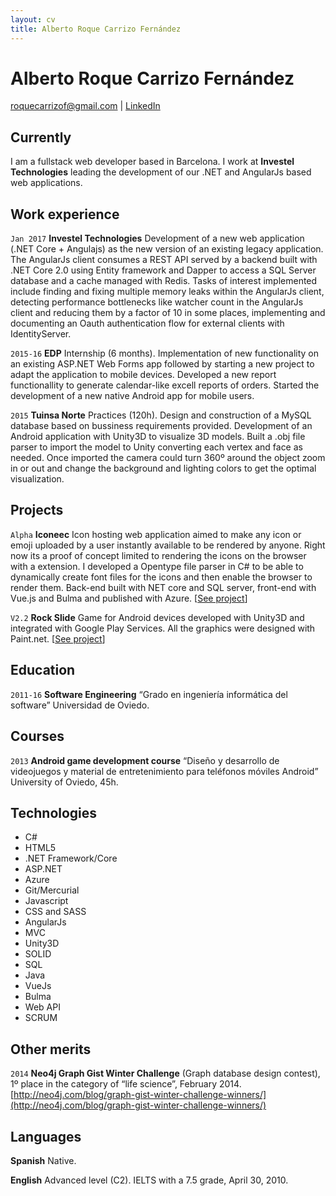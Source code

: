 ```yaml
---
layout: cv
title: Alberto Roque Carrizo Fernández
---
```

# Alberto Roque Carrizo Fernández

<div id="webaddress">
  <a href="mailto:roquecarrizof@gmail.com" target="_top">roquecarrizof@gmail.com</a> 
| <a href="https://www.linkedin.com/in/roque-carrizo-fernandez/">LinkedIn</a>
</div>

## Currently

I am a fullstack web developer based in Barcelona. I work at __Investel Technologies__ leading the development of our .NET and AngularJs based web applications.

## Work experience

`Jan 2017`
__Investel Technologies__ Development of a new web application (.NET Core + Angulajs) as the new version of an existing legacy application. The AngularJs client consumes a REST API served by a backend built with .NET Core 2.0 using Entity framework and Dapper to access a SQL Server database and a cache managed with Redis. Tasks of interest implemented include finding and fixing multiple memory leaks within the AngularJs client, detecting performance bottlenecks like watcher count in the AngularJs client and reducing them by a factor of 10 in some places, implementing and documenting an Oauth authentication flow for external clients with IdentityServer.

`2015-16`
__EDP__ Internship (6 months). Implementation of new functionality on an existing ASP.NET Web Forms app followed by starting a new project to adapt the application to mobile devices. Developed a new report functionallity to generate calendar-like excell reports of orders. Started the development of a new native Android app for mobile users.

`2015`
__Tuinsa Norte__ Practices (120h). Design and construction of a MySQL database based on bussiness requirements provided. Development of an Android application with Unity3D to visualize 3D models. Built a .obj file parser to import the model to Unity converting each vertex and face as needed. Once imported the camera could turn 360º around the object zoom in or out and change the background and lighting colors to get the optimal visualization.


## Projects

`Alpha`
__Iconeec__ Icon hosting web application aimed to make any icon or emoji uploaded by a user instantly available to be rendered by anyone. Right now its a proof of concept limited to rendering the icons on the browser with a extension. I developed a Opentype file parser in C# to be able to dynamically create font files for the icons and then enable the browser to render them. Back-end built with NET core and SQL server, front-end with Vue.js and Bulma and published with Azure. [[See project](https://bitbucket.org/roquecarrizof/iconeec)]

`V2.2`
__Rock Slide__ Game for Android devices developed with Unity3D and integrated with Google Play Services. All the graphics were designed with Paint.net. [[See project](https://play.google.com/store/apps/details?id=com.roque.rockslide.android&hl=en)]

## Education

`2011-16`
__Software Engineering__ “Grado en ingeniería informática del software” Universidad de Oviedo.

## Courses

`2013`
__Android game development course__ “Diseño y desarrollo de videojuegos y material de
entretenimiento para teléfonos móviles Android” University of Oviedo, 45h.

## Technologies

* C#
* HTML5
* .NET Framework/Core
* ASP.NET
* Azure
* Git/Mercurial
* Javascript
* CSS and SASS
* AngularJs
* MVC
* Unity3D
* SOLID
* SQL
* Java
* VueJs
* Bulma
* Web API
* SCRUM

## Other merits

`2014`
__Neo4j Graph Gist Winter Challenge__ (Graph database design contest), 1º place in the
category of “life science”, February 2014. [http://neo4j.com/blog/graph-gist-winter-challenge-winners/](http://neo4j.com/blog/graph-gist-winter-challenge-winners/)

## Languages

__Spanish__ Native.

__English__ Advanced level (C2). IELTS with a 7.5 grade, April 30, 2010.


<!-- ### Footer Last updated: Jul 2018 -->

